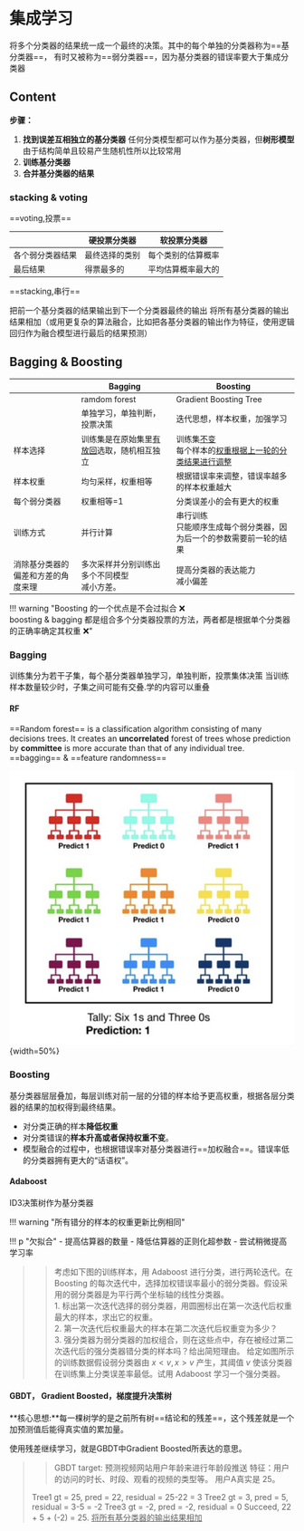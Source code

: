 # 集成学习

将多个分类器的结果统一成一个最终的决策。其中的每个单独的分类器称为==基分类器==， 有时又被称为==弱分类器==，因为基分类器的错误率要大于集成分类器

## Content

**步骤：**

1. **找到误差互相独立的基分类器**
任何分类模型都可以作为基分类器，但**树形模型**由于结构简单且较易产生随机性所以比较常用
2. **训练基分类器**
3. **合并基分类器的结果**

### stacking & voting

==voting,投票==

||硬投票分类器|软投票分类器|
|--|--|--|
|各个弱分类器结果|最终选择的类别|每个类别的估算概率|
|最后结果|得票最多的|平均估算概率最大的|

==stacking,串行==

把前一个基分类器的结果输出到下一个分类器最终的输出
将所有基分类器的输出结果相加（或用更复杂的算法融合，比如把各基分类器的输出作为特征，使用逻辑回归作为融合模型进行最后的结果预测）

## Bagging & Boosting

||Bagging | Boosting|
|--|--|--|
||ramdom forest| Gradient Boosting Tree|
||单独学习，单独判断，投票决策|迭代思想，样本权重，加强学习|
|样本选择|训练集是在原始集里<u>有放回</u>选取，随机相互独立|训练集<u>不变</u><br>每个样本的<u>权重根据上一轮的分类结果进行调整</u>|
|样本权重|均匀采样，权重相等|根据错误率来调整，错误率越多的样本权重越大|
|每个弱分类器|权重相等=1|分类误差小的会有更大的权重|
|训练方式|并行计算|串行训练<br> 只能顺序生成每个弱分类器，因为后一个的参数需要前一轮的结果|
|消除基分类器的偏差和方差的角度来理|多次采样并分别训练出多个不同模型<br>减小方差。|提高分类器的表达能力<br>减小偏差|

!!! warning "Boosting 的一个优点是不会过拟合 ❌ <br> boosting & bagging 都是组合多个分类器投票的方法，两者都是根据单个分类器的正确率确定其权重 ❌"

### Bagging

训练集分为若干子集，每个基分类器单独学习，单独判断，投票集体决策
当训练样本数量较少时，子集之间可能有交叠.学的内容可以重叠

#### RF

==Random forest== is a classification algorithm consisting of many decisions trees. It creates an **uncorrelated** forest of trees whose prediction by **committee** is more accurate than that of any individual tree.
==bagging== & ==feature randomness==

![](./pics/RF_1.png){width=50%}

### Boosting

基分类器层层叠加，每层训练对前一层的分错的样本给予更高权重，根据各层分类器的结果的加权得到最终结果。

- 对分类正确的样本**降低权重**
- 对分类错误的**样本升高或者保持权重不变**。
- 模型融合的过程中，也根据错误率对基分类器进行==加权融合==。错误率低的分类器拥有更大的“话语权”。

#### Adaboost

ID3决策树作为基分类器

!!! warning "所有错分的样本的权重更新比例相同"

!!! p "欠拟合"
    - 提高估算器的数量
    - 降低估算器的正则化超参数
    - 尝试稍微提高学习率

> > 考虑如下图的训练样本，用 Adaboost 进行分类，进行两轮迭代。在 Boosting 的每次迭代中，选择加权错误率最小的弱分类器。假设采用的弱分类器是为平行两个坐标轴的线性分类器。<br> 1. 标出第一次迭代选择的弱分类器，用圆圈标出在第一次迭代后权重最大的样本，求出它的权重。<br> 2. 第一次迭代后权重最大的样本在第二次迭代后权重变为多少？<br> 3. 强分类器为弱分类器的加权组合，则在这些点中，存在被经过第二次迭代后的强分类器错分类的样本吗？给出简短理由。
> > 给定如图所示的训练数据假设弱分类器由 $x<v,x>v$ 产生，其阈值 $v$ 使该分类器在训练集上分类误差率最低。试用 Adaboost 学习一个强分类器。

#### GBDT， Gradient Boosted，梯度提升决策树

**核心思想:**每一棵树学的是之前所有树==结论和的残差==，这个残差就是一个加预测值后能得真实值的累加量。

使用残差继续学习，就是GBDT中Gradient Boosted所表达的意思。

> > GBDT
> > target: 预测视频网站用户年龄来进行年龄段推送
> > 特征：用户的访问的时长、时段、观看的视频的类型等。
> > 用户A真实是 25。
>
> Tree1 gt = 25, pred = 22, residual = 25-22 = 3
> Tree2 gt = 3, pred = 5, residual = 3-5 = -2
> Tree3 gt = -2, pred = -2, residual = 0
> Succeed, 22 + 5 + (-2) = 25. <u>将所有基分类器的输出结果相加</u>
